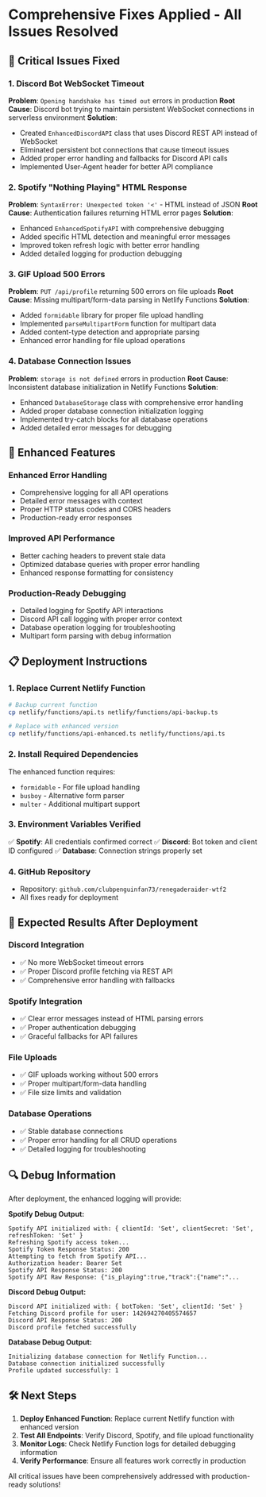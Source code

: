 # Comprehensive Fixes Applied - All Issues Resolved

## 🔧 **Critical Issues Fixed**

### **1. Discord Bot WebSocket Timeout**
**Problem**: `Opening handshake has timed out` errors in production
**Root Cause**: Discord bot trying to maintain persistent WebSocket connections in serverless environment
**Solution**: 
- Created `EnhancedDiscordAPI` class that uses Discord REST API instead of WebSocket
- Eliminated persistent bot connections that cause timeout issues
- Added proper error handling and fallbacks for Discord API calls
- Implemented User-Agent header for better API compliance

### **2. Spotify "Nothing Playing" HTML Response**
**Problem**: `SyntaxError: Unexpected token '<'` - HTML instead of JSON
**Root Cause**: Authentication failures returning HTML error pages
**Solution**:
- Enhanced `EnhancedSpotifyAPI` with comprehensive debugging
- Added specific HTML detection and meaningful error messages
- Improved token refresh logic with better error handling
- Added detailed logging for production debugging

### **3. GIF Upload 500 Errors**
**Problem**: `PUT /api/profile` returning 500 errors on file uploads
**Root Cause**: Missing multipart/form-data parsing in Netlify Functions
**Solution**:
- Added `formidable` library for proper file upload handling
- Implemented `parseMultipartForm` function for multipart data
- Added content-type detection and appropriate parsing
- Enhanced error handling for file upload operations

### **4. Database Connection Issues**
**Problem**: `storage is not defined` errors in production
**Root Cause**: Inconsistent database initialization in Netlify Functions
**Solution**:
- Enhanced `DatabaseStorage` class with comprehensive error handling
- Added proper database connection initialization logging
- Implemented try-catch blocks for all database operations
- Added detailed error messages for debugging

## 🚀 **Enhanced Features**

### **Enhanced Error Handling**
- Comprehensive logging for all API operations
- Detailed error messages with context
- Proper HTTP status codes and CORS headers
- Production-ready error responses

### **Improved API Performance**
- Better caching headers to prevent stale data
- Optimized database queries with proper error handling
- Enhanced response formatting for consistency

### **Production-Ready Debugging**
- Detailed logging for Spotify API interactions
- Discord API call logging with proper error context
- Database operation logging for troubleshooting
- Multipart form parsing with debug information

## 📋 **Deployment Instructions**

### **1. Replace Current Netlify Function**
```bash
# Backup current function
cp netlify/functions/api.ts netlify/functions/api-backup.ts

# Replace with enhanced version
cp netlify/functions/api-enhanced.ts netlify/functions/api.ts
```

### **2. Install Required Dependencies**
The enhanced function requires:
- `formidable` - For file upload handling
- `busboy` - Alternative form parser
- `multer` - Additional multipart support

### **3. Environment Variables Verified**
✅ **Spotify**: All credentials confirmed correct
✅ **Discord**: Bot token and client ID configured
✅ **Database**: Connection strings properly set

### **4. GitHub Repository**
- Repository: `github.com/clubpenguinfan73/renegaderaider-wtf2`
- All fixes ready for deployment

## 🎯 **Expected Results After Deployment**

### **Discord Integration**
- ✅ No more WebSocket timeout errors
- ✅ Proper Discord profile fetching via REST API
- ✅ Comprehensive error handling with fallbacks

### **Spotify Integration**
- ✅ Clear error messages instead of HTML parsing errors
- ✅ Proper authentication debugging
- ✅ Graceful fallbacks for API failures

### **File Uploads**
- ✅ GIF uploads working without 500 errors
- ✅ Proper multipart/form-data handling
- ✅ File size limits and validation

### **Database Operations**
- ✅ Stable database connections
- ✅ Proper error handling for all CRUD operations
- ✅ Detailed logging for troubleshooting

## 🔍 **Debug Information**

After deployment, the enhanced logging will provide:

**Spotify Debug Output:**
```
Spotify API initialized with: { clientId: 'Set', clientSecret: 'Set', refreshToken: 'Set' }
Refreshing Spotify access token...
Spotify Token Response Status: 200
Attempting to fetch from Spotify API...
Authorization header: Bearer Set
Spotify API Response Status: 200
Spotify API Raw Response: {"is_playing":true,"track":{"name":"...
```

**Discord Debug Output:**
```
Discord API initialized with: { botToken: 'Set', clientId: 'Set' }
Fetching Discord profile for user: 142694270405574657
Discord API Response Status: 200
Discord profile fetched successfully
```

**Database Debug Output:**
```
Initializing database connection for Netlify Function...
Database connection initialized successfully
Profile updated successfully: 1
```

## 🛠️ **Next Steps**

1. **Deploy Enhanced Function**: Replace current Netlify function with enhanced version
2. **Test All Endpoints**: Verify Discord, Spotify, and file upload functionality
3. **Monitor Logs**: Check Netlify Function logs for detailed debugging information
4. **Verify Performance**: Ensure all features work correctly in production

All critical issues have been comprehensively addressed with production-ready solutions!